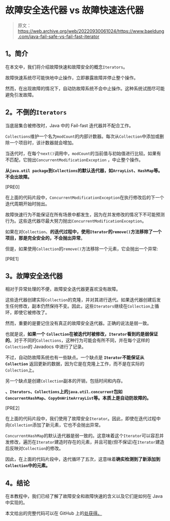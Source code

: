 # 故障安全迭代器 vs 故障快速迭代器

> 原文：<https://web.archive.org/web/20220930061024/https://www.baeldung.com/java-fail-safe-vs-fail-fast-iterator>

## **1。简介**

在本文中，我们将介绍故障快速和故障安全的概念`Iterators`。

故障快速系统尽可能快地中止操作，立即暴露故障并停止整个操作。

然而，在出现故障的情况下，自动防故障系统不会中止操作。这种系统试图尽可能避免引发故障。

## **2。不倒的`Iterators`**

当底层集合被修改时，Java 中的 Fail-fast 迭代器并不配合工作。

`Collections`维护一个名为`modCount`的内部计数器。每次从`Collection`中添加或删除一个项目时，该计数器就会增加。

当迭代时，在每个`next()`调用中，`modCount`的当前值与初始值进行比较。如果有不匹配，它抛出`ConcurrentModificationException` ，中止整个操作。

**从`java.util package`到`Collections`的默认迭代器，如`ArrayList`、`HashMap`等。不会出故障。**

[PRE0]

在上面的代码片段中，`ConcurrentModificationException`在执行修改后的下一个迭代周期开始时抛出。

故障快速行为不能保证在所有场景中都发生，因为在并发修改的情况下不可能预测行为。这些迭代器尽最大努力抛出`ConcurrentModificationException`。

如果在对`Collection`、**的迭代过程中，使用`Iterator`的`remove()`方法移除了一个项目，那是完全安全的，不会抛出异常**。

但是，如果使用`Collection`的`remove()`方法移除一个元素，它会抛出一个异常:

[PRE1]

## **3。故障安全迭代器**

相对于异常处理的不便，故障安全迭代器更喜欢没有故障。

这些迭代器创建实际`Collection`的克隆，并对其进行迭代。如果迭代器创建后发生任何修改，副本仍然保持不变。因此，这些`Iterators`继续在`Collection`上循环，即使它被修改了。

然而，重要的是要记住没有真正的故障安全迭代器。正确的说法是弱一致。

也就是说，**如果一个** **`Collection`在被迭代时被修改，`Iterator`看到的是弱保证的**。对于不同的`Collections`，这种行为可能会有所不同，并在每个这样的`Collection`的 Javadocs 中进行了记录。

不过，自动防故障系统也有一些缺点。一个缺点是 **`Iterator`不能保证从`Collection`** 返回更新的数据，因为它是在克隆上工作，而不是在实际的 `Collection`上。

另一个缺点是创建`Collection`副本的开销，包括时间和内存。

**、`Iterators`、`Collections`上的`java.util.concurrent`包如`ConcurrentHashMap`、`CopyOnWriteArrayList`等。本质上是自动防故障的。**

[PRE2]

在上面的代码片段中，我们使用了故障安全`Iterator`。因此，即使在迭代过程中向`Collection`添加了新元素，它也不会抛出异常。

`ConcurrentHashMap`的默认迭代器是弱一致的。这意味着这个`Iterator`可以容忍并发修改，遍历在`Iterator`建造时存在的元素，并且可能(但不保证)在`Iterator`建造后反映对`Collection`的修改。

因此，在上面的代码片段中，迭代循环了五次，这意味着**确实检测到了新添加到`Collection`中的元素。**

## **4。结论**

在本教程中，我们已经了解了故障安全和故障快速的含义以及它们是如何在 Java 中实现的。

本文给出的完整代码可以在 GitHub 上的[处获得。](https://web.archive.org/web/20220625231750/https://github.com/eugenp/tutorials/tree/master/core-java-modules/core-java-collections-3)